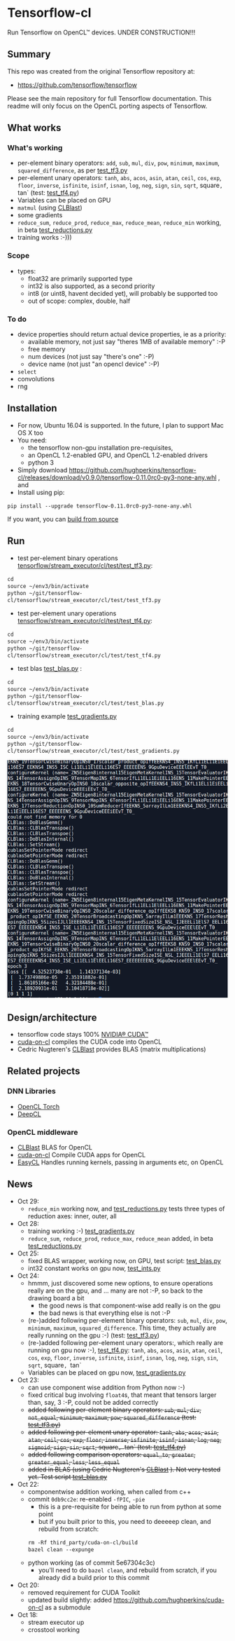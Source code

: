 # Tensorflow-cl

Run Tensorflow on OpenCL™ devices.  UNDER CONSTRUCTION!!!

## Summary

This repo was created from the original Tensorflow repository at:

- https://github.com/tensorflow/tensorflow

Please see the main repository for full Tensorflow documentation.  This readme will only focus on the OpenCL porting aspects of Tensorflow.

## What works

### What's working
- per-element binary operators: `add`, `sub`, `mul`, `div`, `pow`, `minimum`, `maximum`, `squared_difference`, as per [test_tf3.py](tensorflow/stream_executor/cl/test/test_tf3.py)
- per-element unary operators: `tanh`, `abs`, `acos`, `asin`, `atan`, `ceil`, `cos`, `exp`, `floor`, `inverse`, `isfinite`, `isinf`, `isnan`, `log`, `neg`, `sign`, `sin`, `sqrt`, square`, `tan` (test: [test_tf4.py](tensorflow/stream_executor/cl/test/test_tf4.py))
- Variables can be placed on GPU
- `matmul` (using [CLBlast](https://github.com/CNugteren/CLBlast))
- some gradients
- `reduce_sum`, `reduce_prod`, `reduce_max`, `reduce_mean`, `reduce_min` working, in beta [test_reductions.py](tensorflow/stream_executor/cl/test/test_reductions.py)
- training works :-)))

### Scope

- types:
  - float32 are primarily supported type
  - int32 is also supported, as a second priority
  - int8 (or uint8, havent decided yet), will probably be supported too
  - out of scope: complex, double, half

### To do

- device properties should return actual device properties, ie as a priority:
  - available memory, not just say "theres 1MB of available memory" :-P
  - free memory
  - num devices (not just say "there's one" :-P)
  - device name (not just "an opencl device" :-P)
- `select`
- convolutions
- rng

## Installation 

- For now, Ubuntu 16.04 is supported.  In the future, I plan to support Mac OS X too
- You need:
  - the tensorflow non-gpu installation pre-requisites,
   - an OpenCL 1.2-enabled GPU, and  OpenCL 1.2-enabled drivers
   - python 3
- Simply download https://github.com/hughperkins/tensorflow-cl/releases/download/v0.9.0/tensorflow-0.11.0rc0-py3-none-any.whl , and
- Install using pip:
```
pip install --upgrade tensorflow-0.11.0rc0-py3-none-any.whl
```

If you want, you can [build from source](doc/build-form-source.md)

## Run

- test per-element binary operations [tensorflow/stream_executor/cl/test/test_tf3.py](tensorflow/stream_executor/cl/test/test_tf3.py):
```
cd
source ~/env3/bin/activate
python ~/git/tensorflow-cl/tensorflow/stream_executor/cl/test/test_tf3.py
```
- test per-element unary operations [tensorflow/stream_executor/cl/test/test_tf4.py](tensorflow/stream_executor/cl/test/test_tf4.py):
```
cd
source ~/env3/bin/activate
python ~/git/tensorflow-cl/tensorflow/stream_executor/cl/test/test_tf4.py
```
- test blas [test_blas.py](tensorflow/stream_executor/cl/test/test_blas.py) :
```
cd
source ~/env3/bin/activate
python ~/git/tensorflow-cl/tensorflow/stream_executor/cl/test/test_blas.py
```

- training example [test_gradients.py](tensorflow/stream_executor/cl/test/test_gradients.py)
```
cd
source ~/env3/bin/activate
python ~/git/tensorflow-cl/tensorflow/stream_executor/cl/test/test_gradients.py
```

<img src="doc/img/trainingrunning.png?raw=true" width="600" />

## Design/architecture

- tensorflow code stays 100% [NVIDIA® CUDA™](https://www.nvidia.com/object/cuda_home_new.html)
- [cuda-on-cl](https://github.com/hughperkins/cuda-on-cl) compiles the CUDA code into OpenCL
- Cedric Nugteren's [CLBlast](https://github.com/CNugteren/CLBlast) provides BLAS (matrix multiplications)

## Related projects

### DNN Libraries
- [OpenCL Torch](https://github.com/hughperkins/distro-cl)
- [DeepCL](https://github.com/hughperkins/DeepCL)

### OpenCL middleware
- [CLBlast](https://github.com/CNugteren/CLBlast) BLAS for OpenCL
- [cuda-on-cl](https://github.com/hughperkins/cuda-on-cl)  Compile CUDA apps for OpenCL
- [EasyCL](https://github.com/hughperkins/EasyCL)   Handles running kernels, passing in arguments etc, on OpenCL

## News

- Oct 29:
  - `reduce_min` working now, and [test_reductions.py](tensorflow/stream_executor/cl/test/test_reductions.py) tests three types of reduction axes: inner, outer, all
- Oct 28:
  - training working :-)  [test_gradients.py](tensorflow/stream_executor/cl/test/test_gradients.py)
  - `reduce_sum`, `reduce_prod`, `reduce_max`, `reduce_mean` added, in beta [test_reductions.py](tensorflow/stream_executor/cl/test/test_reductions.py)
- Oct 25:
  - fixed BLAS wrapper, working now, on GPU, test script: [test_blas.py](tensorflow/stream_executor/cl/test/test_blas.py)
  - int32 constant works on gpu now, [test_ints.py](tensorflow/stream_executor/cl/test/test_ints.py)
- Oct 24:
  - hmmm, just discovered some new options, to ensure operations really are on the gpu, and ... many are not :-P, so back to the drawing board a bit
    - the good news is that component-wise add really is on the gpu
    - the bad news is that everything else is not :-P
  - (re-)added following per-element binary operators: `sub`, `mul`, `div`, `pow`, `minimum`, `maximum`, `squared_difference`.  This time, they actually are really running on the gpu :-)  (test: [test_tf3.py](tensorflow/stream_executor/cl/test/test_tf3.py))
  - (re-)added following per-element unary operators:, which really are running on gpu now :-), [test_tf4.py](tensorflow/stream_executor/cl/test/test_tf4.py): `tanh`, `abs`, `acos`, `asin`, `atan`, `ceil`, `cos`, `exp`, `floor`, `inverse`, `isfinite`, `isinf`, `isnan`, `log`, `neg`, `sign`, `sin`, `sqrt`, square`, `tan`
  - Variables can be placed on gpu now, [test_gradients.py](tensorflow/stream_executor/cl/test/test_gradients.py)
- Oct 23:
  - can use component wise addition from Python now :-)
  - fixed critical bug involving `float4`s, that meant that tensors larger than, say, 3 :-P, could not be added correctly
  - ~~added following per-element binary operators: `sub`, `mul`, `div`, `not_equal`, `minimum`, `maximum`, `pow`, `squared_difference` (test: [test_tf3.py](tensorflow/stream_executor/cl/test/test_tf3.py))~~
  - ~~added following per-element unary operator: `tanh`, `abs`, `acos`, `asin`, `atan`, `ceil`, `cos`, `exp`, `floor`, `inverse`, `isfinite`, `isinf`, `isnan`, `log`, `neg`, `sigmoid`, `sign`, `sin`, `sqrt`, square`, `tan` (test: [test_tf4.py](tensorflow/stream_executor/cl/test/test_tf4.py))~~
  - ~~added following comparison operators: `equal_to`, `greater`, `greater_equal`, `less`, `less_equal`~~
  - ~~added in BLAS (using Cedric Nugteren's [CLBlast](https://github.com/CNugteren/CLBlast) ).  Not very tested yet.  Test script [test_blas.py](tensorflow/stream_executor/cl/test/test_blas.py)~~
- Oct 22:
  - componentwise addition working, when called from c++
  - commit `0db9cc2e`: re-enabled `-fPIC`, `-pie`
    - this is a pre-requisite for being able to run from python at some point
    - but if you built prior to this, you need to deeeeep clean, and rebuild from scratch:
    ```
    rm -Rf third_party/cuda-on-cl/build
    bazel clean --expunge
    ```
  - python working (as of commit 5e67304c3c)
    - you'll need to do `bazel clean`, and rebuild from scratch, if you already did a build prior to this commit
- Oct 20:
  - removed requirement for CUDA Toolkit
  - updated build slightly: added https://github.com/hughperkins/cuda-on-cl as a submodule
- Oct 18:
  - stream executor up
  - crosstool working
